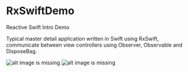 # RxSwiftDemo
Reactive Swift Intro Demo

Typical master detail application written in Swift using RxSwift, communicate between view controllers using Observer, Observable and DisposeBag.

![alt image is missing](https://res.cloudinary.com/atifcloud/image/upload/c_scale,h_712/v1565079054/1_gxlzgw.png)
![alt image is missing](https://res.cloudinary.com/atifcloud/image/upload/c_scale,h_712/v1565079054/2_vdhlzi.png)
